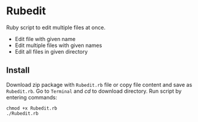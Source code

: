 Rubedit
=======

Ruby script to edit multiple files at once.
- Edit file with given name
- Edit multiple files with given names
- Edit all files in given directory

## Install
Download zip package with `Rubedit.rb` file or copy file content and save as `Rubedit.rb`. Go to `Terminal` and *cd* to download directory. Run script by entering commands:

	chmod +x Rubedit.rb
	./Rubedit.rb